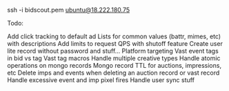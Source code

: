 ssh -i bidscout.pem ubuntu@18.222.180.75

Todo:

Add click tracking to default ad
Lists for common values (battr, mimes, etc) with descriptions
Add limits to request QPS with shutoff feature
Create user lite record without password and stuff...
Platform targeting
Vast event tags in bid vs tag
Vast tag macros
Handle multiple creative types
Handle atomic operations on mongo records
Mongo record TTL for auctions, impressions, etc
Delete imps and events when deleting an auction record or vast record
Handle excessive event and imp pixel fires
Handle user sync stuff
